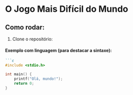 # O Jogo Mais Difícil do Mundo
## Como rodar:
1. Clone o repositório:
   
#### Exemplo com linguagem (para destacar a sintaxe):
```markdown
```c
#include <stdio.h>

int main() {
    printf("Olá, mundo!");
    return 0;
}
